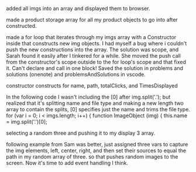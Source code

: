 added all imgs into an array and displayed them to browser.

made a product storage array for all my product objects to go into after constructed.

made a for loop that iterates through my imgs array with a Constructor inside that constructs new img objects. I had myself a bug where i couldn't push the new constructions into the array. The solution was scope, and Sarah found it easily after I tinkered for a while. She moved the push call from the constructor's scope outside to the for loop's scope and that fixed it. Can't declare and call in one block! Saved the solution in problems and solutions (onenote) and problemsAndSolutions in vscode. 

constructor constructs for name, path, totalClicks, and TimesDisplayed


In the following code I wasn't including the [0] after img.split('.'); but realized that it's splitting name and file type and making a new length two array to contain the splits, [0] specifies just the name and trims the file type. 
for (var i = 0; i < imgs.length; i++) {
    function ImageObject (img) {
        this.name = img.split('.')[0];

selecting a random three and pushing it to my display 3 array.

following example from Sam was better, just assigned three vars to capture the img elements, left, center, right, and then set their sources to equal the path in my random array of three. so that pushes random images to the screen. Now it's time to add event handling I think. 